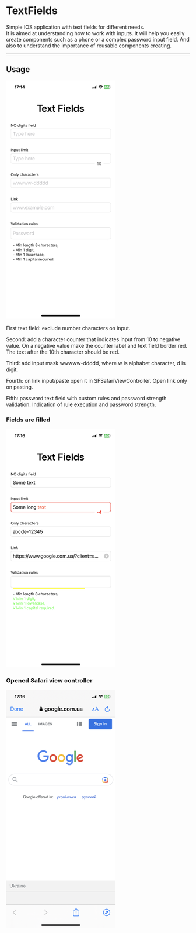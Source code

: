 # TextFields

Simple IOS application with text fields for different needs. \
It is aimed at understanding how to work with inputs. It will help you easily create components such as a phone or a complex password input field. And also to understand the importance of reusable components creating.
___
## Usage

<img src="https://github.com/DmytroHorodyskyi/Textfields/blob/main/Screenshots/Empty%20fields.PNG" width="300" >

First text field: exclude number characters on input. 

Second: add a character counter that indicates input from 10 to negative value. On a negative value make the counter label and text field border red.
The text after the 10th character should be red.

Third: add input mask wwwww-ddddd, where w is alphabet character, d is digit.

Fourth: on link input/paste open it in SFSafariViewController.
Open link only on pasting.

Fifth: password text field with custom rules and password strength validation. Indication of rule execution and password strength.

### Fields are filled
<img src="https://github.com/DmytroHorodyskyi/Textfields/blob/main/Screenshots/Filled%20fields.PNG" width="300" >

### Opened Safari view controller
<img src="https://github.com/DmytroHorodyskyi/Textfields/blob/main/Screenshots/Safari%20open%20link.PNG" width="300" >

